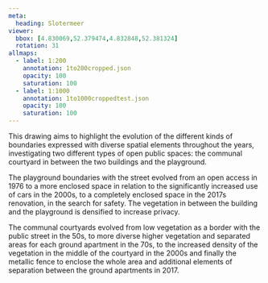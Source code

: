```yaml
---
meta:
  heading: Slotermeer
viewer:
  bbox: [4.830069,52.379474,4.832848,52.381324]
  rotation: 31
allmaps:
  - label: 1:200
    annotation: 1to200cropped.json
    opacity: 100
    saturation: 100
  - label: 1:1000
    annotation: 1to1000croppedtest.json
    opacity: 100
    saturation: 100
---
```

This drawing aims to highlight the evolution of the different kinds of boundaries expressed with diverse spatial elements throughout the years, investigating two different types of open public spaces: the communal courtyard in between the two buildings and the playground. 

The playground boundaries with the street evolved from an open access in 1976 to a more enclosed space in relation to the significantly increased use of cars in the 2000s, to a completely enclosed space in the 2017s renovation, in the search for safety. The vegetation in between the building and the playground is densified to increase privacy.

The communal courtyards evolved from low vegetation as a border with the public street in the 50s, to more diverse higher vegetation and separated areas for each ground apartment in the 70s, to the increased density of the vegetation in the middle of the courtyard in the 2000s and finally the metallic fence to enclose the whole area and additional elements of separation between the ground apartments in 2017.
